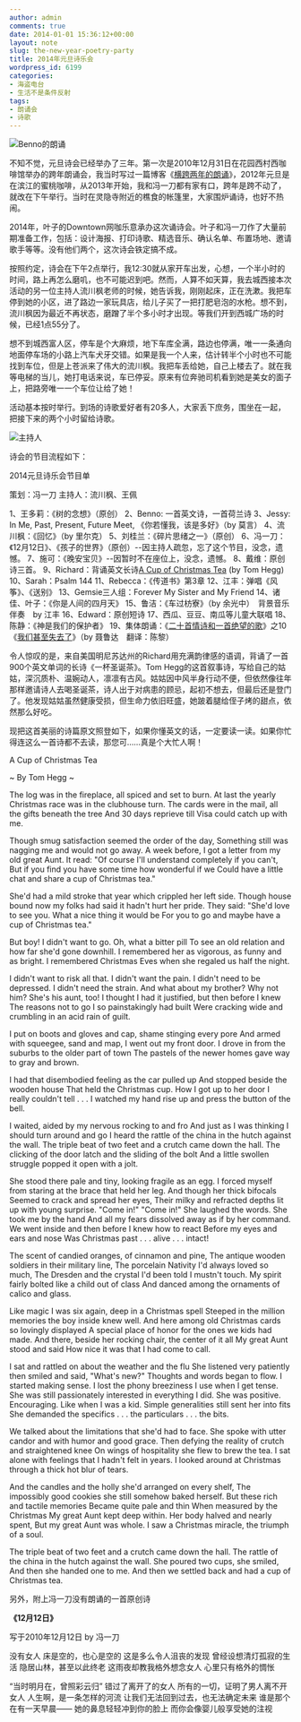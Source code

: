 ```yaml
---
author: admin
comments: true
date: 2014-01-01 15:36:12+00:00
layout: note
slug: the-new-year-poetry-party
title: 2014年元旦诗乐会
wordpress_id: 6199
categories:
- 海盗电台
- 生活不是条件反射
tags:
- 朗诵会
- 诗歌
---
```


![Benno的朗诵](http://www.baibanbao.net/wp-content/uploads/2014/01/poetry-meeting-benno.jpg)

不知不觉，元旦诗会已经举办了三年。第一次是2010年12月31日在花园西村西咖啡馆举办的跨年朗诵会，我当时写过一篇博客《[横跨两年的朗诵](http://dcc.ndhu.edu.tw/chenli/neruda-20.htm)》，2012年元旦是在滨江的蜜桃咖啡，从2013年开始，我和冯一刀都有家有口，跨年是跨不动了，就改在下午举行。当时在灵隐寺附近的樵食的帐篷里，大家围炉诵诗，也好不热闹。

2014年，叶子的Downtown网咖乐意承办这次诵诗会。叶子和冯一刀作了大量前期准备工作，包括：设计海报、打印诗歌、精选音乐、确认名单、布置场地、邀请歌手等等。没有他们两个，这次诗会铁定搞不成。

按照约定，诗会在下午2点举行，我12:30就从家开车出发，心想，一个半小时的时间，路上再怎么磨叽，也不可能迟到吧。然而，人算不如天算，我去城西接本次活动的另一位主持人流川枫老师的时候，她告诉我，刚刚起床，正在洗漱。我把车停到她的小区，进了路边一家玩具店，给儿子买了一把打肥皂泡的水枪。想不到，流川枫因为最近不再状态，磨蹭了半个多小时才出现。等我们开到西城广场的时候，已经1点55分了。

想不到城西富人区，停车是个大麻烦，地下车库全满，路边也停满，唯一一条通向地面停车场的小路上汽车犬牙交错。如果是我一个人来，估计转半个小时也不可能找到车位，但是上苍派来了伟大的流川枫。我把车丢给她，自己上楼去了。就在我等电梯的当儿，她打电话来说，车已停妥。原来有位奔驰司机看到她是美女的面子上，把路旁唯一一个车位让给了她！

活动基本按时举行。到场的诗歌爱好者有20多人，大家丢下庶务，围坐在一起，把接下来的两个小时留给诗歌。

![主持人](http://www.baibanbao.net/wp-content/uploads/2014/01/liu-and-me.jpg)

诗会的节目流程如下：

2014元旦诗乐会节目单

策划：冯一刀
主持人：流川枫、王佩

1、王多莉：《树的念想》（原创）
2、Benno: 一首英文诗，一首荷兰诗
3、Jessy: In Me, Past, Present, Future Meet, 《你若懂我，该是多好》（by 莫言）
4、流川枫：《回忆》（by 里尔克）
5、刘桂兰：《碎片思绪之一》（原创）
6、冯一刀：《12月12日》、《孩子的世界》（原创）--因主持人疏忽，忘了这个节目，没念，遗憾。
7、施可：《晚安宝贝》--因暂时不在座位上，没念，遗憾。
8、戴维：原创诗三首。
9、Richard：背诵英文长诗[A Cup of Christmas Tea](http://community.qvc.com/forums/topic/251599/the-beautiful-poem-a-cup-of-christmas-tea-the-real-meaning-of-the-holiday.aspx) (by Tom Hegg)
10、Sarah：Psalm 144
11、Rebecca：《传道书》第3章
12、江丰：弹唱《风筝》、《送别》
13、Gemsie三人组：Forever My Sister and My Friend
14、诸佳、叶子：《你是人间的四月天》
15、鲁洁：《车过枋寮》（by 余光中）　背景音乐伴奏　by 江丰
16、Edward：原创短诗
17、西瓜、豆豆、南瓜等儿童大联唱
18、陈静：《神是我们的保护者》
19、集体朗诵：《[二十首情诗和一首绝望的歌](http://dcc.ndhu.edu.tw/chenli/neruda-20.htm)》之10《[我们甚至失去了](http://dcc.ndhu.edu.tw/chenli/neruda-20.htm#%A7%DA%AD%CC%AC%C6%A6%DC%A5%A2%A5h%A4F)》（by 聂鲁达　翻译：陈黎）

令人惊叹的是，来自美国明尼苏达州的Richard用充满韵律感的语调，背诵了一首900个英文单词的长诗《一杯圣诞茶》。Tom Hegg的这首叙事诗，写给自己的姑姑，深沉质朴、温婉动人，凛凛有古风。姑姑因中风半身行动不便，但依然像往年那样邀请诗人去喝圣诞茶，诗人出于对病患的顾忌，起初不想去，但最后还是登门了。他发现姑姑虽然健康受损，但生命力依旧旺盛，她跛着腿给侄子烤的甜点，依然那么好吃。

现把这首美丽的诗篇原文照登如下，如果你懂英文的话，一定要读一读。如果你忙得连这么一首诗都不去读，那您可……真是个大忙人啊！

A Cup of Christmas Tea
 
~ By Tom Hegg ~
 
The log was in the fireplace, all spiced and set to burn.
At last the yearly Christmas race was in the clubhouse turn.
The cards were in the mail, all the gifts beneath the tree
And 30 days reprieve till Visa could catch up with me.

Though smug satisfaction seemed the order of the day,
Something still was nagging me and would not go away.
A week before, I got a letter from my old great Aunt.
It read: "Of course I'll understand completely if you can't,
But if you find you have some time how wonderful if we
Could have a little chat and share a cup of Christmas tea."
 
She'd had a mild stroke that year which crippled her left side.
Though house bound now my folks had said it hadn't hurt her pride.
They said: "She'd love to see you. What a nice thing it would be
For you to go and maybe have a cup of Christmas tea."
 
But boy! I didn't want to go. Oh, what a bitter pill
To see an old relation and how far she'd gone downhill.
I remembered her as vigorous, as funny and as bright.
I remembered Christmas Eves when she regaled us half the night.
 
I didn't want to risk all that. I didn't want the pain.
I didn't need to be depressed. I didn't need the strain.
And what about my brother? Why not him? She's his aunt, too!
I thought I had it justified, but then before I knew
The reasons not to go I so painstakingly had built
Were cracking wide and crumbling in an acid rain of guilt.
 
I put on boots and gloves and cap, shame stinging every pore
And armed with squeegee, sand and map, I went out my front door.
I drove in from the suburbs to the older part of town
The pastels of the newer homes gave way to gray and brown.
 
I had that disembodied feeling as the car pulled up
And stopped beside the wooden house
That held the Christmas cup.
How I got up to her door I really couldn't tell . . .
I watched my hand rise up and press the button of the bell.
 
I waited, aided by my nervous rocking to and fro
And just as I was thinking I should turn around and go
I heard the rattle of the china in the hutch against the wall.
The triple beat of two feet and a crutch came down the hall.
The clicking of the door latch and the sliding of the bolt
And a little swollen struggle popped it open with a jolt.
 
She stood there pale and tiny, looking fragile as an egg.
I forced myself from staring at the brace that held her leg.
And though her thick bifocals
Seemed to crack and spread her eyes,
Their milky and refracted depths lit up with young surprise.
"Come in!" "Come in!" She laughed the words.
She took me by the hand
And all my fears dissolved away as if by her command.
We went inside and then before I knew how to react
Before my eyes and ears and nose
Was Christmas past . . . alive . . . intact!
 
The scent of candied oranges, of cinnamon and pine,
The antique wooden soldiers in their military line,
The porcelain Nativity I'd always loved so much,
The Dresden and the crystal I'd been told I mustn't touch.
My spirit fairly bolted like a child out of class
And danced among the ornaments of calico and glass.
 
Like magic I was six again, deep in a Christmas spell
Steeped in the million memories the boy inside knew well.
And here among old Christmas cards so lovingly displayed
A special place of honor for the ones we kids had made.
And there, beside her rocking chair, the center of it all
My great Aunt stood and said
How nice it was that I had come to call.
 
I sat and rattled on about the weather and the flu
She listened very patiently then smiled and said, "What's new?"
Thoughts and words began to flow. I started making sense.
I lost the phony breeziness I use when I get tense.
She was still passionately interested in everything I did.
She was positive. Encouraging. Like when I was a kid.
Simple generalities still sent her into fits
She demanded the specifics . . . the particulars . . . the bits.
 
We talked about the limitations that she'd had to face.
She spoke with utter candor and with humor and good grace.
Then defying the reality of crutch and straightened knee
On wings of hospitality she flew to brew the tea.
I sat alone with feelings that I hadn't felt in years.
I looked around at Christmas through a thick hot blur of tears.
 
And the candles and the holly she'd arranged on every shelf,
The impossibly good cookies she still somehow baked herself.
But these rich and tactile memories Became quite pale and thin
When measured by the Christmas
My great Aunt kept deep within.
Her body halved and nearly spent, But my great Aunt was whole.
I saw a Christmas miracle, the triumph of a soul.
 
The triple beat of two feet and a crutch came down the hall.
The rattle of the china in the hutch against the wall.
She poured two cups, she smiled, And then she handed one to me.
And then we settled back and had a cup of Christmas tea.
 
另外，附上冯一刀没有朗诵的一首原创诗

**《12月12日》**

写于2010年12月12日 
by 冯一刀

没有女人
床是空的，也心是空的
这是多么令人沮丧的发现
曾经设想清灯孤寂的生活
隐居山林，甚至以此终老
这雨夜却教我格外想念女人
心里只有格外的惆怅
 
“当时明月在，曾照彩云归”
错过了离开了的女人
所有的一切，证明了男人离不开女人
人生啊，是一条怎样的河流
让我们无法回到过去，也无法确定未来
谁是那个在有一天早晨——
她的鼻息轻轻冲到你的脸上
而你会像婴儿般享受她的注视

